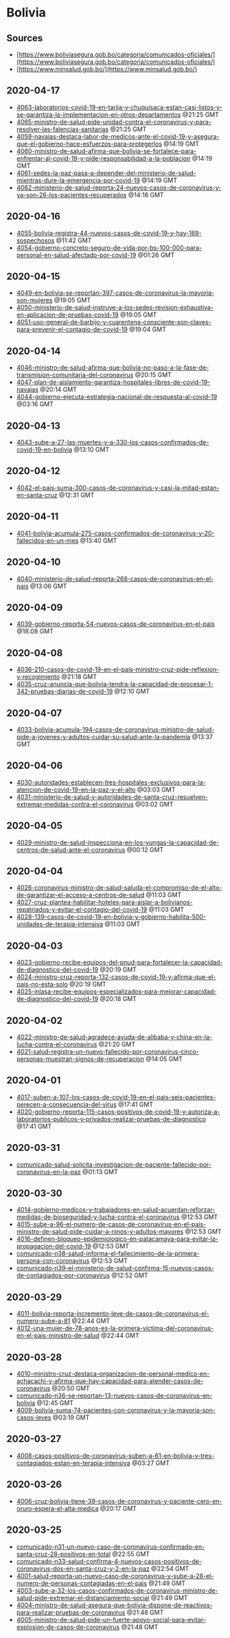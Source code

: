# Bolivia

## Sources

* [https://www.boliviasegura.gob.bo/categoria/comunicados-oficiales/](https://www.boliviasegura.gob.bo/categoria/comunicados-oficiales/)
* [https://www.minsalud.gob.bo/](https://www.minsalud.gob.bo/)


## 2020-04-17

* [4063-laboratorios-covid-19-en-tarija-y-chuquisaca-estan-casi-listos-y-se-garantiza-la-implementacion-en-otros-departamentos](d908643ecff3f63aed8a589fd17e198333e2d468/file.pdf) @21:25 GMT
* [4065-ministro-de-salud-pide-unidad-contra-el-coronavirus-y-para-resolver-las-falencias-sanitarias](384e4acdbd8f59a9ea88a8cb7482c60e20bcfe9b/file.pdf) @21:25 GMT
* [4059-navajas-destaca-labor-de-medicos-ante-el-covid-19-y-asegura-que-el-gobierno-hace-esfuerzos-para-protegerlos](e8856eea6354e6e788c5ae44d3af40e13ac5c05a/file.pdf) @14:19 GMT
* [4060-ministro-de-salud-afirma-que-bolivia-se-fortalece-para-enfrentar-al-covid-19-y-pide-responsabilidad-a-la-poblacion](e75f34a2b1dcdbce298c8dd8d61e264bee0e17c9/file.pdf) @14:19 GMT
* [4061-sedes-la-paz-pasa-a-depender-del-ministerio-de-salud-mientras-dure-la-emergencia-por-covid-19](2a1e8a6b0d37faf9d60deb0f948a5276ac6de059/file.pdf) @14:19 GMT
* [4062-ministerio-de-salud-reporta-24-nuevos-casos-de-coronavirus-y-ya-son-26-los-pacientes-recuperados](52f9b961d0827a8450a66f15e1af5d7b4a451a27/file.pdf) @14:18 GMT

## 2020-04-16

* [4055-bolivia-registra-44-nuevos-casos-de-covid-19-y-hay-169-sospechosos](7aedb5e0258ca1660aa2673120c26980d7f9be9a/file.pdf) @11:42 GMT
* [4054-gobierno-concreto-seguro-de-vida-por-bs-100-000-para-personal-en-salud-afectado-por-covid-19](f709b318475129e7219a241c292a177bbfc546e7/file.pdf) @01:26 GMT

## 2020-04-15

* [4049-en-bolivia-se-reportan-397-casos-de-coronavirus-la-mayoria-son-mujeres](df1e31605b5c18dd2b3bcc1b58ac1a1ff90b625b/file.pdf) @19:05 GMT
* [4050-ministerio-de-salud-instruye-a-los-sedes-revision-exhaustiva-en-aplicacion-de-pruebas-covid-19](bcbe6e7402c7ea90f5da1c824352ec46334d6d48/file.pdf) @19:05 GMT
* [4051-uso-general-de-barbijo-y-cuarentena-consciente-son-claves-para-prevenir-el-contagio-de-covid-19](80022589d24690cadd647d84cab7d0aacd5f3895/file.pdf) @19:04 GMT

## 2020-04-14

* [4046-ministro-de-salud-afirma-que-bolivia-no-paso-a-la-fase-de-transmision-comunitaria-del-coronavirus](254d053a49f2751eeebbe2ce050b144d0b41d465/file.pdf) @20:15 GMT
* [4047-plan-de-aislamiento-garantiza-hospitales-libres-de-covid-19-navajas](2495c27c934de8fe215bacc72f6b6709d62beff0/file.pdf) @20:14 GMT
* [4044-gobierno-ejecuta-estrategia-nacional-de-respuesta-al-covid-19](04407603efbb2f74f3288d7cc1e9740a57d8ad7b/file.pdf) @03:16 GMT

## 2020-04-13

* [4043-sube-a-27-las-muertes-y-a-330-los-casos-confirmados-de-covid-19-en-bolivia](36e6c91fc388d3cfdf4c233f77cf89e39d07a622/file.pdf) @13:10 GMT

## 2020-04-12

* [4042-el-pais-suma-300-casos-de-coronavirus-y-casi-la-mitad-estan-en-santa-cruz](4bf09712b420eeb047af5932e7758c528ab37667/file.pdf) @12:31 GMT

## 2020-04-11

* [4041-bolivia-acumula-275-casos-confirmados-de-coronavirus-y-20-fallecidos-en-un-mes](6489f537ba9f784eb27ce450a0016067482f503c/file.pdf) @13:40 GMT

## 2020-04-10

* [4040-ministerio-de-salud-reporta-268-casos-de-coronavirus-en-el-pais](0461af5283809e99b8edef140f7445a412a89ce5/file.pdf) @13:06 GMT

## 2020-04-09

* [4039-gobierno-reporta-54-nuevos-casos-de-coronavirus-en-el-pais](3da1dcc21c612ac06ae77558aecbc2121d2f656a/file.pdf) @18:08 GMT

## 2020-04-08

* [4036-210-casos-de-covid-19-en-el-pais-ministro-cruz-pide-reflexion-y-recogimiento](523da6e95186e4a2771b2f3a4d7315b82b011fd9/file.pdf) @21:18 GMT
* [4035-cruz-anuncia-que-bolivia-tendra-la-capacidad-de-procesar-1-342-pruebas-diarias-de-covid-19](598175f423d00a91efae9cf2eaf20aa16c6efad5/file.pdf) @12:10 GMT

## 2020-04-07

* [4033-bolivia-acumula-194-casos-de-coronavirus-ministro-de-salud-pide-a-jovenes-y-adultos-cuidar-su-salud-ante-la-pandemia](57c2d2d6de15e63a21e40c7137771d1fd3bdf646/file.pdf) @13:37 GMT

## 2020-04-06

* [4030-autoridades-establecen-tres-hospitales-exclusivos-para-la-atencion-de-covid-19-en-la-paz-y-el-alto](534efa3eb2f13009f8ed76eb9838f72251f48771/file.pdf) @03:03 GMT
* [4031-ministerio-de-salud-y-autoridades-de-santa-cruz-resuelven-extremar-medidas-contra-el-coronavirus](7d8577176b8eec3fbe09b31ec7e988b9a634b420/file.pdf) @03:02 GMT

## 2020-04-05

* [4029-ministro-de-salud-inspecciona-en-los-yungas-la-capacidad-de-centros-de-salud-ante-el-coronavirus](eb7872e8799fcbbd48fae57f99533d190f657a60/file.pdf) @00:12 GMT

## 2020-04-04

* [4026-coronavirus-ministro-de-salud-saluda-el-compromiso-de-el-alto-de-garantizar-el-acceso-a-centros-de-salud](c206a773bbbf84eab5cf8c359e6c53368aaee2f2/file.pdf) @11:03 GMT
* [4027-cruz-plantea-habilitar-hoteles-para-aislar-a-bolivianos-repatriados-y-evitar-el-contagio-del-covid-19](3357fdf7b005fe8c07eb5b02bde4bfe0ca2ddcbf/file.pdf) @11:03 GMT
* [4028-139-casos-de-covid-19-en-bolivia-y-gobierno-habilita-500-unidades-de-terapia-intensiva](e25270eb7111cdeb6344515325bd5c52b946a403/file.pdf) @11:03 GMT

## 2020-04-03

* [4023-gobierno-recibe-equipos-del-pnud-para-fortalecer-la-capacidad-de-diagnostico-del-covid-19](9b431cc91212a5b618d6aa3ac2ae2aa981127560/file.pdf) @20:19 GMT
* [4024-ministro-cruz-reporta-132-casos-de-covid-19-y-afirma-que-el-pais-no-esta-solo](87346bfc9da46751784faffaad357f67a290a9d8/file.pdf) @20:19 GMT
* [4025-inlasa-recibe-equipos-especializados-para-mejorar-capacidad-de-diagnostico-del-covid-19](312a870b44a1872ee14a5641967cbaaae330ecaf/file.pdf) @20:18 GMT

## 2020-04-02

* [4022-ministro-de-salud-agradece-ayuda-de-alibaba-y-china-en-la-lucha-contra-el-coronavirus](4cf71faaf8b14d1a66e20f944c2135efc994f605/file.pdf) @21:20 GMT
* [4021-salud-registra-un-nuevo-fallecido-por-coronavirus-cinco-personas-muestran-signos-de-recuperacion](d4b3f635a22f4cc670edeb03b6eff044b592c29f/file.pdf) @14:05 GMT

## 2020-04-01

* [4017-suben-a-107-los-casos-de-covid-19-en-el-pais-seis-pacientes-perecen-a-consecuencia-del-virus](b38451de5d795872d8b5cf9cec9e7232fad6eca4/file.pdf) @17:41 GMT
* [4020-gobierno-reporta-115-casos-positivos-de-covid-19-y-autoriza-a-laboratorios-publicos-y-privados-realizar-pruebas-de-diagnostico](8d0afd36da4086b670fc5396b3bdcc4c35479c8a/file.pdf) @17:41 GMT

## 2020-03-31

* [comunicado-salud-solicita-investigacion-de-paciente-fallecido-por-coronavirus-en-la-paz](77ebbf6f60820c4ee743b1f6916ece09363d5878/file.pdf) @01:13 GMT

## 2020-03-30

* [4014-gobierno-medicos-y-trabajadores-en-salud-acuerdan-reforzar-medidas-de-bioseguridad-y-lucha-contra-el-coronavirus](649b358266873e4eb56519ea8e529b849ac22ed1/file.pdf) @12:53 GMT
* [4015-sube-a-96-el-numero-de-casos-de-coronavirus-en-el-pais-ministro-de-salud-pide-cuidar-a-ninos-y-adultos-mayores](1f1b76e96fd7cf242eecb97fe258c827ffd275cc/file.pdf) @12:53 GMT
* [4016-definen-bloqueo-epidemiologico-en-patacamaya-para-evitar-la-propagacion-del-covid-19](565cf05e275b740e2155cd37c7c3bcf153b8e5d7/file.pdf) @12:53 GMT
* [comunicado-n38-salud-informa-el-fallecimiento-de-la-primera-persona-con-coronavirus](410545c520c89e100576cb0fa557109c680f3d3d/file.pdf) @12:53 GMT
* [comunicado-n39-el-ministerio-de-salud-confirma-15-nuevos-casos-de-contagiados-por-coronavirus](df06295e3facc31a34a7d3d4bbebf2a6520dd3c2/file.pdf) @12:52 GMT

## 2020-03-29

* [4011-bolivia-reporta-incremento-leve-de-casos-de-coronavirus-el-numero-sube-a-81](d68aa1fc324f75b92d5dc2044fee96ec41a21977/file.pdf) @22:44 GMT
* [4012-una-mujer-de-78-anos-es-la-primera-victima-del-coronavirus-en-el-pais-ministro-de-salud](91c40c9090a5232136e81ff36637321384173d79/file.pdf) @22:44 GMT

## 2020-03-28

* [4010-ministro-cruz-destaca-organizacion-de-personal-medico-en-achacachi-y-afirma-que-hay-capacidad-para-atender-casos-de-coronavirus](a058aa87e0e2b64de439590a2741022c546d0316/file.pdf) @20:50 GMT
* [comunicado-n36-se-reportan-13-nuevos-casos-de-coronavirus-en-bolivia](fbedd8f7112494fd7b4ca7ca776b82b01535641f/file.pdf) @12:45 GMT
* [4009-bolivia-suma-74-pacientes-con-coronavirus-y-la-mayoria-son-casos-leves](acb61bb9e3e7e0584f1499ea4d160fce822c8d4c/file.pdf) @03:19 GMT

## 2020-03-27

* [4008-casos-positivos-de-coronavirus-suben-a-61-en-bolivia-y-tres-contagiados-estan-en-terapia-intensiva](b7a17cd6b76d41bcd86bb56e720a2704ecf75be4/file.pdf) @03:27 GMT

## 2020-03-26

* [4006-cruz-bolivia-tiene-39-casos-de-coronavirus-y-paciente-cero-en-oruro-espera-el-alta-medica](20d70350b7acdde4dfa3af1c113dae0f515128b0/file.pdf) @20:17 GMT

## 2020-03-25

* [comunicado-n31-un-nuevo-caso-de-coronavirus-confirmado-en-santa-cruz-28-positivos-en-total](5b97f1171a111f977b8d65cb6dd05d77a79a6884/file.pdf) @22:55 GMT
* [comunicado-n33-salud-confirma-4-nuevos-casos-positivos-de-coronavirus-dos-en-santa-cruz-y-2-en-la-paz](b4dd3a0fa52d552c863a4f11190d61e4beea2fbf/file.pdf) @22:54 GMT
* [4001-salud-reporta-un-nuevo-caso-de-coronavirus-y-sube-a-28-el-numero-de-personas-contagiadas-en-el-pais](8d33e00df85a81df53c39ded4bf95c9c05eb03ba/file.pdf) @21:49 GMT
* [4003-sube-a-32-los-casos-confirmados-de-coronavirus-ministro-de-salud-pide-extremar-el-distanciamiento-social](ed27546ca1517cbe6e27b2873c0f2a2265d27252/file.pdf) @21:49 GMT
* [4004-ministro-de-salud-asegura-que-bolivia-dispone-de-reactivos-para-realizar-pruebas-de-coronavirus](fcbd5f8853aa51d09f3910a0e6df40aac6e70f88/file.pdf) @21:48 GMT
* [4005-ministro-de-salud-pide-un-fuerte-apoyo-social-para-evitar-explosion-de-casos-de-coronavirus](8a89f8531c2f1c469fb325eba63552618896aac9/file.pdf) @21:48 GMT
